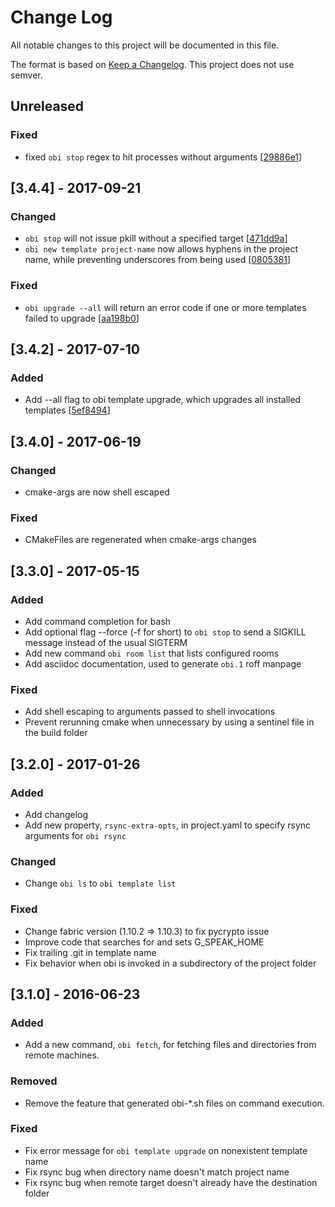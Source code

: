 # Change Log
All notable changes to this project will be documented in this file.

The format is based on [Keep a Changelog](http://keepachangelog.com/).
This project does not use semver.

## Unreleased

### Fixed
- fixed `obi stop` regex to hit processes without arguments [[29886e1](https://github.com/Oblong/obi/commit/29886e1d1bb05c05b8b473b45d5db5af2d7ac717)]

## [3.4.4] - 2017-09-21

### Changed
- `obi stop` will not issue pkill without a specified target [[471dd9a](https://github.com/Oblong/obi/commit/471dd9a06fab9bf09288d76eafe0bad6c17f3ab7)]
- `obi new template project-name` now allows hyphens in the project name, while preventing underscores from being used [[0805381](https://github.com/Oblong/obi/commit/08053818eceaef95fa835aa6cd0d5acec41e856d)]

### Fixed
- `obi upgrade --all` will return an error code if one or more templates failed to upgrade [[aa198b0](https://github.com/Oblong/obi/commit/aa198b098548bcb5d2f0589d3ad937586d105e6b)]

## [3.4.2] - 2017-07-10

### Added
- Add --all flag to obi template upgrade, which upgrades all installed templates [[5ef8494](https://github.com/Oblong/obi/commit/5ef849444f8c3bf9b0ed89e0ff50deec3fbebb17)]

## [3.4.0] - 2017-06-19

### Changed
- cmake-args are now shell escaped

### Fixed
- CMakeFiles are regenerated when cmake-args changes

## [3.3.0] - 2017-05-15
### Added
- Add command completion for bash
- Add optional flag --force (-f for short) to `obi stop` to send a SIGKILL message instead of the usual SIGTERM
- Add new command `obi room list` that lists configured rooms
- Add asciidoc documentation, used to generate `obi.1` roff manpage

### Fixed
- Add shell escaping to arguments passed to shell invocations
- Prevent rerunning cmake when unnecessary by using a sentinel file in the build folder

## [3.2.0] - 2017-01-26
### Added
- Add changelog
- Add new property, `rsync-extra-opts`, in project.yaml to specify rsync arguments for `obi rsync`

### Changed
- Change `obi ls` to `obi template list`

### Fixed
- Change fabric version (1.10.2 => 1.10.3) to fix pycrypto issue
- Improve code that searches for and sets G_SPEAK_HOME
- Fix trailing .git in template name
- Fix behavior when obi is invoked in a subdirectory of the project folder

## [3.1.0] - 2016-06-23
### Added
- Add a new command, `obi fetch`, for fetching files and directories from remote machines.

### Removed
- Remove the feature that generated obi-*.sh files on command execution.

### Fixed
- Fix error message for `obi template upgrade` on nonexistent template name
- Fix rsync bug when directory name doesn't match project name
- Fix rsync bug when remote target doesn't already have the destination folder
